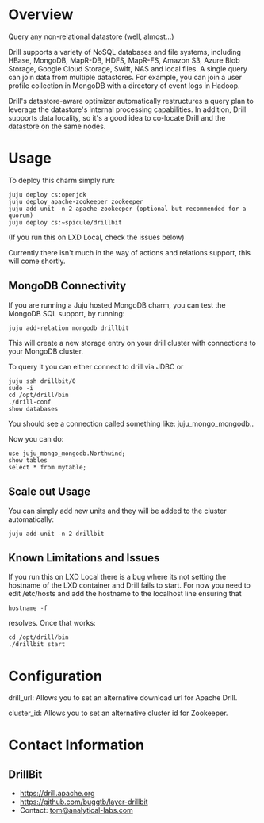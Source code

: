 # Overview

Query any non-relational datastore (well, almost...)

Drill supports a variety of NoSQL databases and file systems,
including HBase, MongoDB, MapR-DB, HDFS, MapR-FS, Amazon S3,
Azure Blob Storage, Google Cloud Storage, Swift, NAS and local files.
A single query can join data from multiple datastores. For example,
you can join a user profile collection in MongoDB with a directory
of event logs in Hadoop.

Drill's datastore-aware optimizer automatically restructures a
query plan to leverage the datastore's internal processing capabilities.
In addition, Drill supports data locality, so it's a good idea to
co-locate Drill and the datastore on the same nodes.

# Usage

To deploy this charm simply run:

    juju deploy cs:openjdk
    juju deploy apache-zookeeper zookeeper
    juju add-unit -n 2 apache-zookeeper (optional but recommended for a quorum)
    juju deploy cs:~spicule/drillbit

(If you run this on LXD Local, check the issues below)

Currently there isn't much in the way of actions and relations support,
this will come shortly.

## MongoDB Connectivity

If you are running a Juju hosted MongoDB charm, you can test the MongoDB
SQL support, by running:

    juju add-relation mongodb drillbit

This will create a new storage entry on your drill cluster with connections
to your MongoDB cluster.

To query it you can either connect to drill via JDBC or

    juju ssh drillbit/0
    sudo -i
    cd /opt/drill/bin
    ./drill-conf
    show databases

You should see a connection called something like: juju_mongo_mongodb.<mongodbname>.

Now you can do:

    use juju_mongo_mongodb.Northwind;
    show tables
    select * from mytable;

## Scale out Usage

You can simply add new units and they will be added to the cluster automatically:

    juju add-unit -n 2 drillbit

## Known Limitations and Issues

If you run this on LXD Local there is a bug where its not setting the hostname
of the LXD container and Drill fails to start. For now you need to edit /etc/hosts
and add the hostname to the localhost line ensuring that

    hostname -f

resolves. Once that works:

    cd /opt/drill/bin
    ./drillbit start

# Configuration

drill_url: Allows you to set an alternative download url for Apache Drill.

cluster_id: Allows you to set an alternative cluster id for Zookeeper.

# Contact Information

## DrillBit

  - https://drill.apache.org
  - https://github.com/buggtb/layer-drillbit
  - Contact: tom@analytical-labs.com


[service]: http://example.com
[icon guidelines]: https://jujucharms.com/docs/stable/authors-charm-icon
